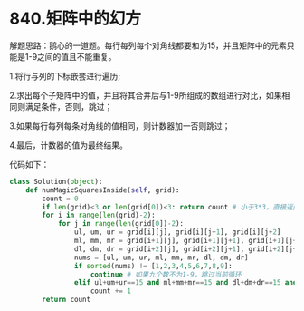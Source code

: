 # 840.矩阵中的幻方

解题思路：鹅心的一道题。每行每列每个对角线都要和为15，并且矩阵中的元素只能是1-9之间的值且不能重复。

1.将行与列的下标嵌套进行遍历;

2.求出每个子矩阵中的值，并且将其合并后与1-9所组成的数组进行对比，如果相同则满足条件，否则，跳过；

3.如果每行每列每条对角线的值相同，则计数器加一否则跳过；

4.最后，计数器的值为最终结果。

代码如下：

```python
class Solution(object):
    def numMagicSquaresInside(self, grid):
        count = 0
        if len(grid)<3 or len(grid[0])<3: return count # 小于3*3，直接返回0
        for i in range(len(grid)-2):
            for j in range(len(grid[0])-2):
                ul, um, ur = grid[i][j], grid[i][j+1], grid[i][j+2]
                ml, mm, mr = grid[i+1][j], grid[i+1][j+1], grid[i+1][j+2]
                dl, dm, dr = grid[i+2][j], grid[i+2][j+1], grid[i+2][j+2]
                nums = [ul, um, ur, ml, mm, mr, dl, dm, dr]
                if sorted(nums) != [1,2,3,4,5,6,7,8,9]:
                    continue # 如果九个数不为1-9，跳过当前循环
                elif ul+um+ur==15 and ml+mm+mr==15 and dl+dm+dr==15 and ul+ml+dl==15 and um+mm+dm==15 and ur+mr+dr==15 and ul+mm+dr==15 and ur+mm+dl==15: # 计算每行、每列、对角线的八个和
                    count += 1
        return count
```